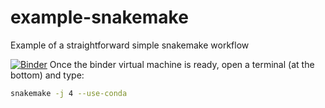 # example-snakemake
Example of a straightforward simple snakemake workflow

[![Binder](https://mybinder.org/badge_logo.svg)](https://mybinder.org/v2/gh/jmoldon/example-snakemake/HEAD)
Once the binder virtual machine is ready, open a terminal (at the bottom) and type:
```bash
snakemake -j 4 --use-conda
```
